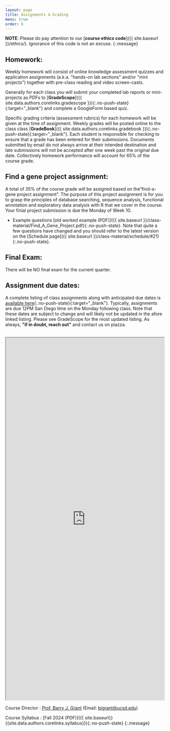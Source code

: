 ```yaml
---
layout: page
title: Assignments & Grading
menu: true
order: 6
---
```


**NOTE**: Please do pay attention to our [**course ethics code**]({{ site.baseurl }}/ethics/). Ignorance of this code is not an excuse.
{:.message}

## Homework:  
Weekly homework will consist of online knowledge assessment quizzes and application assignments (a.k.a. "hands-on lab sections" and/or "mini projects") together with pre-class reading and video screen-casts.   

Generally for each class you will submit your completed lab reports or mini-projects as PDFs to [**GradeScope**]({{ site.data.authors.corelinks.gradescope }}){:.no-push-state}{:target="_blank"} and complete a GoogleForm based quiz.  

Specific grading criteria (assessment rubrics) for each homework will be given at the time of assignment. Weekly grades will be posted online to the class class [**GradeBook**]({{ site.data.authors.corelinks.gradebook }}){:.no-push-state}{:target="_blank"}. Each student is responsible for checking to ensure that a grade has been entered for their submissions. Documents submitted by email do not always arrive at their intended destination and late submissions will not be accepted after one week past the original due date. Collectively homework performance will account for 65% of the course grade.



## Find a gene project assignment:  
A total of 35% of the course grade will be assigned based on the“find-a-gene project assignment”. The purpose of this project assignment is for you to grasp the principles of database searching, sequence analysis, functional annotation and exploratory data analysis with R that we cover in the course. Your finial project submission is due the Monday of Week 10.  
- Example questions [old worked example (PDF)]({{ site.baseurl }}/class-material/Find_A_Gene_Project.pdf){:.no-push-state}.  Note that quite a few questions have changed and you should refer to the latest version on the [Schedule page]({{ site.baseurl }}/class-material/schedule/#21){:.no-push-state}.


## Final Exam:  
There will be NO final exam for the current quarter.   

## Assignment due dates:
A complete listing of class assignments along with anticipated due dates is [available here](https://docs.google.com/spreadsheets/d/1beO0_kZGsZevErpnOFAq8W_5VOQ9JsLJVQzYgW8rAXc/pubhtml){:.no-push-state}{:target="_blank"}. Typically, assignments are due 12PM San Diego time on the Monday following class. Note that these dates are subject to change and will likely not be updated in the afore linked listing. Please see GradeScope for the most updated listing. As always, **"if in doubt, reach out"** and contact us on piazza.


<br>
<iframe width='100%' height='1150' src="https://docs.google.com/spreadsheets/d/1beO0_kZGsZevErpnOFAq8W_5VOQ9JsLJVQzYgW8rAXc/pubhtml?gid=442644877&single=true&amp;widget=true&amp;headers=false"></iframe>
<br>



Course Director
: [Prof. Barry J. Grant](http://thegrantlab.org/) (Email: [bjgrant@ucsd.edu](mailto:bjgrant@ucsd.edu))

Course Syllabus
: [Fall 2024 (PDF)]({{ site.baseurl}}{{site.data.authors.corelinks.syllabus}}){:.no-push-state}
{:.message}

 

